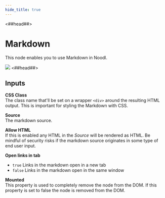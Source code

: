 ```yaml
---
hide_title: true
---
```


<##head##>
# Markdown

This node enables you to use Markdown in Noodl.

![](/library/modules/markdown/markdown-nodes.png)
<##head##>

## Inputs

**CSS Class**  
The class name that'll be set on a wrapper `<div>` around the resulting HTML output. This is important for styling the Markdown with CSS.

**Source**  
The markdown source.

**Allow HTML**  
If this is enabled any HTML in the *Source* will be rendered as HTML. Be mindful of security risks if the markdown source originates in some type of end user input.

**Open links in tab**  
* `true` Links in the markdown open in a new tab
* `false` Links in the markdown open in the same window

**Mounted**  
This property is used to completely remove the node from the DOM. If this property is set to false the node is removed from the DOM.